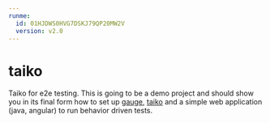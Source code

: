 ```yaml
---
runme:
  id: 01HJDWS0HVG7DSKJ79QP20MW2V
  version: v2.0
---
```


# taiko

Taiko for e2e testing. This is going to be a demo project and should show you in its final form how to set up [gauge](gauge.org), [taiko](taiko.org) and a simple web application (java, angular) to run behavior driven tests. 
